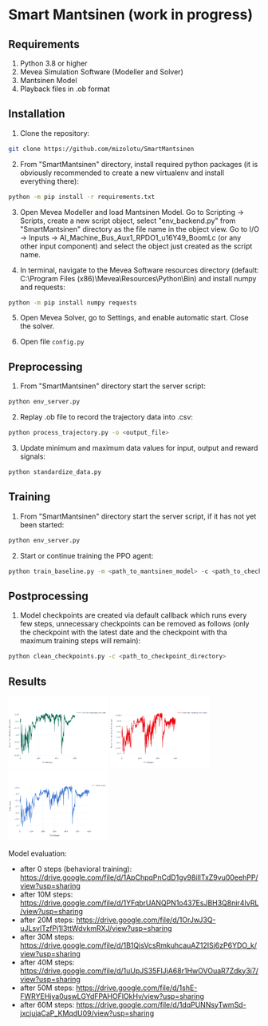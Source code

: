 # Smart Mantsinen (work in progress)

## Requirements

1. Python 3.8 or higher
2. Mevea Simulation Software (Modeller and Solver)
3. Mantsinen Model
4. Playback files in .ob format

## Installation

1. Clone the repository:
```bash
git clone https://github.com/mizolotu/SmartMantsinen
```

2. From "SmartMantsinen" directory, install required python packages (it is obviously recommended to create a new virtualenv and install everything there):
```bash
python -m pip install -r requirements.txt
```

3. Open Mevea Modeller and load Mantsinen Model. Go to Scripting -> Scripts, create a new script object, select "env_backend.py" from "SmartMantsinen" directory as the file name in the object view. Go to I/O -> Inputs -> AI_Machine_Bus_Aux1_RPDO1_u16Y49_BoomLc (or any other input component) and select the object just created as the script name. 

4. In terminal, navigate to the Mevea Software resources directory (default: C:\Program Files (x86)\Mevea\Resources\Python\Bin) and install numpy and requests:
```bash
python -m pip install numpy requests
```

5. Open Mevea Solver, go to Settings, and enable automatic start. Close the solver.

6. Open file ```config.py```

## Preprocessing

1. From "SmartMantsinen" directory start the server script: 
```bash
python env_server.py
```
2. Replay .ob file to record the trajectory data into .csv:
```bash
python process_trajectory.py -o <output_file>
```
3. Update minimum and maximum data values for input, output and reward signals:
```bash
python standardize_data.py
```

## Training

1. From "SmartMantsinen" directory start the server script, if it has not yet been started: 
```bash
python env_server.py
```

2. Start or continue training the PPO agent:

```bash
python train_baseline.py -m <path_to_mantsinen_model> -c <path_to_checkpoint_file>
```

## Postprocessing

1. Model checkpoints are created via default callback which runs every few steps, unnecessary checkpoints can be removed as follows (only the checkpoint with the latest date and the checkpoint with tha maximum training steps will remain):

```bash
python clean_checkpoints.py -c <path_to_checkpoint_directory> 
```

## Results

<img src="figures/mevea/mantsinen/ppo/path_score.png" width="200"/> <img src="figures/mevea/mantsinen/ppo/target_score.png" width="200"/> <img src="figures/mevea/mantsinen/ppo/total_score.png" width="200"/>

Model evaluation:
- after 0 steps (behavioral training): https://drive.google.com/file/d/1ApChpqPnCdD1gv98iIlTxZ9vu00eehPP/view?usp=sharing
- after 10M steps: https://drive.google.com/file/d/1YFqbrUANQPN1o437EsJBH3Q8nir4IvRL/view?usp=sharing
- after 20M steps: https://drive.google.com/file/d/1OrJwJ3Q-uJLsvlTzfPj1l3ttWdvkmRXJ/view?usp=sharing
- after 30M steps: https://drive.google.com/file/d/1B1QjsVcsRmkuhcauAZ12ISj6zP6YDO_k/view?usp=sharing
- after 40M steps: https://drive.google.com/file/d/1uUpJS35FlJjA68r1HwOVOuaR7Zdky3i7/view?usp=sharing
- after 50M steps: https://drive.google.com/file/d/1shE-FWRYEHjva0uswLGYdFPAHOFlOkHv/view?usp=sharing
- after 60M steps: https://drive.google.com/file/d/1dqPUNNsyTwmSd-jxcjujaCaP_KMqdU09/view?usp=sharing



